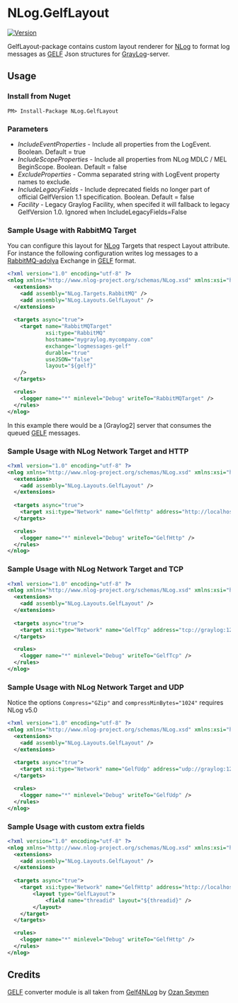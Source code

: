 # NLog.GelfLayout
[![Version](https://img.shields.io/nuget/v/NLog.GelfLayout.svg)](https://www.nuget.org/packages/NLog.GelfLayout) 

GelfLayout-package contains custom layout renderer for [NLog] to format log messages as [GELF] Json structures for [GrayLog]-server.

## Usage

### Install from Nuget
```
PM> Install-Package NLog.GelfLayout
```

### Parameters
- _IncludeEventProperties_ - Include all properties from the LogEvent. Boolean. Default = true
- _IncludeScopeProperties_ - Include all properties from NLog MDLC / MEL BeginScope. Boolean. Default = false
- _ExcludeProperties_ - Comma separated string with LogEvent property names to exclude. 
- _IncludeLegacyFields_ - Include deprecated fields no longer part of official GelfVersion 1.1 specification. Boolean. Default = false
- _Facility_ - Legacy Graylog Facility, when specifed it will fallback to legacy GelfVersion 1.0. Ignored when IncludeLegacyFields=False

### Sample Usage with RabbitMQ Target
You can configure this layout for [NLog] Targets that respect Layout attribute. 
For instance the following configuration writes log messages to a [RabbitMQ-adolya] Exchange in [GELF] format.

```xml
<?xml version="1.0" encoding="utf-8" ?>
<nlog xmlns="http://www.nlog-project.org/schemas/NLog.xsd" xmlns:xsi="http://www.w3.org/2001/XMLSchema-instance" >
  <extensions>
    <add assembly="NLog.Targets.RabbitMQ" />
    <add assembly="NLog.Layouts.GelfLayout" />
  </extensions>
  
  <targets async="true">
    <target name="RabbitMQTarget"
            xsi:type="RabbitMQ"
            hostname="mygraylog.mycompany.com"
            exchange="logmessages-gelf"
            durable="true"
            useJSON="false"
            layout="${gelf}"
    />
  </targets>

  <rules>
    <logger name="*" minlevel="Debug" writeTo="RabbitMQTarget" />
  </rules>
</nlog>
```

In this example there would be a [Graylog2] server that consumes the queued [GELF] messages. 

### Sample Usage with NLog Network Target and HTTP
```xml
<?xml version="1.0" encoding="utf-8" ?>
<nlog xmlns="http://www.nlog-project.org/schemas/NLog.xsd" xmlns:xsi="http://www.w3.org/2001/XMLSchema-instance" >
  <extensions>
    <add assembly="NLog.Layouts.GelfLayout" />
  </extensions>
  
  <targets async="true">
	<target xsi:type="Network" name="GelfHttp" address="http://localhost:12201/gelf" layout="${gelf}" />
  </targets>

  <rules>
    <logger name="*" minlevel="Debug" writeTo="GelfHttp" />
  </rules>
</nlog>
```

### Sample Usage with NLog Network Target and TCP
```xml
<?xml version="1.0" encoding="utf-8" ?>
<nlog xmlns="http://www.nlog-project.org/schemas/NLog.xsd" xmlns:xsi="http://www.w3.org/2001/XMLSchema-instance" >
  <extensions>
    <add assembly="NLog.Layouts.GelfLayout" />
  </extensions>
  
  <targets async="true">
	<target xsi:type="Network" name="GelfTcp" address="tcp://graylog:12200" layout="${gelf}" newLine="true" lineEnding="Null" />
  </targets>

  <rules>
    <logger name="*" minlevel="Debug" writeTo="GelfTcp" />
  </rules>
</nlog>
```

### Sample Usage with NLog Network Target and UDP

Notice the options `Compress="GZip"` and `compressMinBytes="1024"` requires NLog v5.0

```xml
<?xml version="1.0" encoding="utf-8" ?>
<nlog xmlns="http://www.nlog-project.org/schemas/NLog.xsd" xmlns:xsi="http://www.w3.org/2001/XMLSchema-instance" >
  <extensions>
    <add assembly="NLog.Layouts.GelfLayout" />
  </extensions>
  
  <targets async="true">
	<target xsi:type="Network" name="GelfUdp" address="udp://graylog:12201" layout="${gelf}" compress="GZip" compressMinBytes="1000" maxMessageSize="8150" />
  </targets>

  <rules>
    <logger name="*" minlevel="Debug" writeTo="GelfUdp" />
  </rules>
</nlog>
```

### Sample Usage with custom extra fields

```xml
<?xml version="1.0" encoding="utf-8" ?>
<nlog xmlns="http://www.nlog-project.org/schemas/NLog.xsd" xmlns:xsi="http://www.w3.org/2001/XMLSchema-instance" >
  <extensions>
    <add assembly="NLog.Layouts.GelfLayout" />
  </extensions>
  
  <targets async="true">
	<target xsi:type="Network" name="GelfHttp" address="http://localhost:12201/gelf">
		<layout type="GelfLayout">
			<field name="threadid" layout="${threadid}" />
		</layout>
	</target>
  </targets>

  <rules>
    <logger name="*" minlevel="Debug" writeTo="GelfHttp" />
  </rules>
</nlog>
```

## Credits
[GELF] converter module is all taken from [Gelf4NLog] by [Ozan Seymen](https://github.com/seymen)

[NLog]: http://nlog-project.org/
[GrayLog]: https://www.graylog.org/features/gelf
[GELF]: https://docs.graylog.org/docs/gelf
[Gelf4NLog]: https://github.com/seymen/Gelf4NLog
[RabbitMQ-haf]: https://github.com/haf/NLog.RabbitMQ
[RabbitMQ-adolya]: https://www.nuget.org/packages/Nlog.RabbitMQ.Target/
